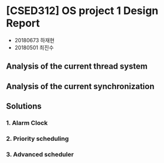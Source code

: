 # [CSED312] OS project 1 Design Report

- 20180673 하재현
- 20180501 최진수

## Analysis of the current thread system

## Analysis of the current synchronization

## Solutions

### 1. Alarm Clock

### 2. Priority scheduling

### 3. Advanced scheduler
